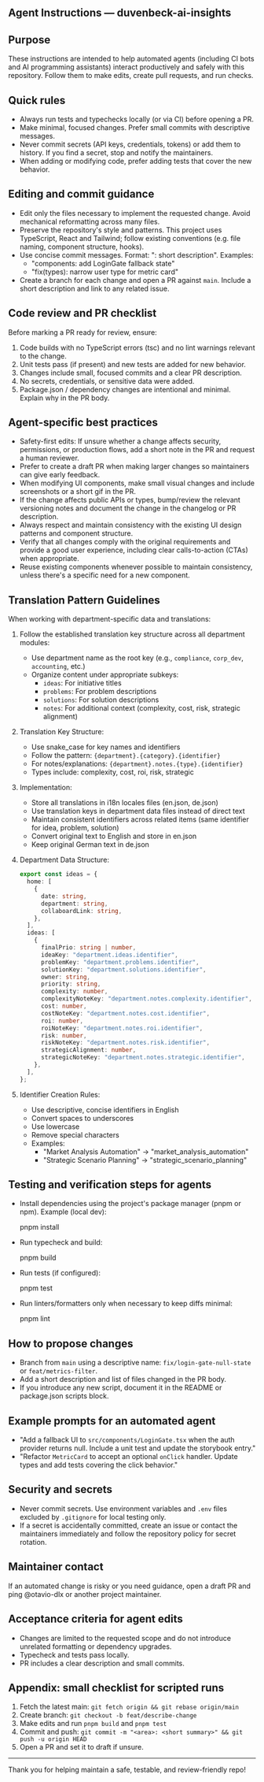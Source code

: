 ## Agent Instructions — duvenbeck-ai-insights
 
## Purpose
 
These instructions are intended to help automated agents (including CI bots and AI programming assistants) interact productively and safely with this repository. Follow them to make edits, create pull requests, and run checks.
 
## Quick rules
 
- Always run tests and typechecks locally (or via CI) before opening a PR.
- Make minimal, focused changes. Prefer small commits with descriptive messages.
- Never commit secrets (API keys, credentials, tokens) or add them to history. If you find a secret, stop and notify the maintainers.
- When adding or modifying code, prefer adding tests that cover the new behavior.
 
## Editing and commit guidance
 
- Edit only the files necessary to implement the requested change. Avoid mechanical reformatting across many files.
- Preserve the repository's style and patterns. This project uses TypeScript, React and Tailwind; follow existing conventions (e.g. file naming, component structure, hooks).
- Use concise commit messages. Format: "<area>: short description". Examples:
  - "components: add LoginGate fallback state"
  - "fix(types): narrow user type for metric card"
- Create a branch for each change and open a PR against `main`. Include a short description and link to any related issue.
 
## Code review and PR checklist
 
Before marking a PR ready for review, ensure:
 
1. Code builds with no TypeScript errors (tsc) and no lint warnings relevant to the change.
2. Unit tests pass (if present) and new tests are added for new behavior.
3. Changes include small, focused commits and a clear PR description.
4. No secrets, credentials, or sensitive data were added.
5. Package.json / dependency changes are intentional and minimal. Explain why in the PR body.
 
## Agent-specific best practices
 
- Safety-first edits: If unsure whether a change affects security, permissions, or production flows, add a short note in the PR and request a human reviewer.
- Prefer to create a draft PR when making larger changes so maintainers can give early feedback.
- When modifying UI components, make small visual changes and include screenshots or a short gif in the PR.
- If the change affects public APIs or types, bump/review the relevant versioning notes and document the change in the changelog or PR description.
- Always respect and maintain consistency with the existing UI design patterns and component structure.
- Verify that all changes comply with the original requirements and provide a good user experience, including clear calls-to-action (CTAs) when appropriate.
- Reuse existing components whenever possible to maintain consistency, unless there's a specific need for a new component.
 
## Translation Pattern Guidelines
 
When working with department-specific data and translations:
 
1. Follow the established translation key structure across all department modules:
 
   - Use department name as the root key (e.g., `compliance`, `corp_dev`, `accounting`, etc.)
   - Organize content under appropriate subkeys:
     - `ideas`: For initiative titles
     - `problems`: For problem descriptions
     - `solutions`: For solution descriptions
     - `notes`: For additional context (complexity, cost, risk, strategic alignment)
 
2. Translation Key Structure:
 
   - Use snake_case for key names and identifiers
   - Follow the pattern: `{department}.{category}.{identifier}`
   - For notes/explanations: `{department}.notes.{type}.{identifier}`
   - Types include: complexity, cost, roi, risk, strategic
 
3. Implementation:
 
   - Store all translations in i18n locales files (en.json, de.json)
   - Use translation keys in department data files instead of direct text
   - Maintain consistent identifiers across related items (same identifier for idea, problem, solution)
   - Convert original text to English and store in en.json
   - Keep original German text in de.json
 
4. Department Data Structure:
 
   ```typescript
   export const ideas = {
     home: [
       {
         date: string,
         department: string,
         collaboardLink: string,
       },
     ],
     ideas: [
       {
         finalPrio: string | number,
         ideaKey: "department.ideas.identifier",
         problemKey: "department.problems.identifier",
         solutionKey: "department.solutions.identifier",
         owner: string,
         priority: string,
         complexity: number,
         complexityNoteKey: "department.notes.complexity.identifier",
         cost: number,
         costNoteKey: "department.notes.cost.identifier",
         roi: number,
         roiNoteKey: "department.notes.roi.identifier",
         risk: number,
         riskNoteKey: "department.notes.risk.identifier",
         strategicAlignment: number,
         strategicNoteKey: "department.notes.strategic.identifier",
       },
     ],
   };
   ```
 
5. Identifier Creation Rules:
   - Use descriptive, concise identifiers in English
   - Convert spaces to underscores
   - Use lowercase
   - Remove special characters
   - Examples:
     - "Market Analysis Automation" → "market_analysis_automation"
     - "Strategic Scenario Planning" → "strategic_scenario_planning"
 
## Testing and verification steps for agents
 
- Install dependencies using the project's package manager (pnpm or npm). Example (local dev):
 
  pnpm install
 
- Run typecheck and build:
 
  pnpm build
 
- Run tests (if configured):
 
  pnpm test
 
- Run linters/formatters only when necessary to keep diffs minimal:
 
  pnpm lint
 
## How to propose changes
 
- Branch from `main` using a descriptive name: `fix/login-gate-null-state` or `feat/metrics-filter`.
- Add a short description and list of files changed in the PR body.
- If you introduce any new script, document it in the README or package.json scripts block.
 
## Example prompts for an automated agent
 
- "Add a fallback UI to `src/components/LoginGate.tsx` when the auth provider returns null. Include a unit test and update the storybook entry."
- "Refactor `MetricCard` to accept an optional `onClick` handler. Update types and add tests covering the click behavior."
 
## Security and secrets
 
- Never commit secrets. Use environment variables and `.env` files excluded by `.gitignore` for local testing only.
- If a secret is accidentally committed, create an issue or contact the maintainers immediately and follow the repository policy for secret rotation.
 
## Maintainer contact
 
If an automated change is risky or you need guidance, open a draft PR and ping @otavio-dlx or another project maintainer.
 
## Acceptance criteria for agent edits
 
- Changes are limited to the requested scope and do not introduce unrelated formatting or dependency upgrades.
- Typecheck and tests pass locally.
- PR includes a clear description and small commits.
 
## Appendix: small checklist for scripted runs
 
1. Fetch the latest main: `git fetch origin && git rebase origin/main`
2. Create branch: `git checkout -b feat/describe-change`
3. Make edits and run `pnpm build` and `pnpm test`
4. Commit and push: `git commit -m "<area>: <short summary>" && git push -u origin HEAD`
5. Open a PR and set it to draft if unsure.
 
---
 
Thank you for helping maintain a safe, testable, and review-friendly repo!
 